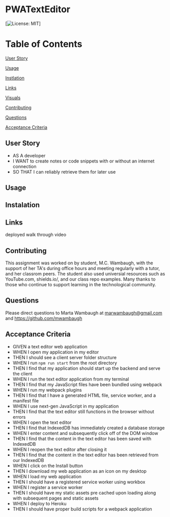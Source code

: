 # PWATextEditor 
[![License: MIT](https://img.shields.io/badge/license-MIT-blue.svg)]

# Table of Contents 

[User Story](#User-Story)

[Usage](#Usage)

[Instlation](#Instalation)

[Links](#Links)

[Visuals](#visuals)

[Contributing](#contributing)

[Questions](#questions)

[Acceptance Criteria](#acceptance-criteria)


## User Story 
* AS A developer
* I WANT to create notes or code snippets with or without an internet connection
* SO THAT I can reliably retrieve them for later use

## Usage 



## Instalation 

 
## Links
deployed 
walk through video   


## Contributing 
This assignment was worked on by student, M.C. Wambaugh, with the support of her TA's during office hours and meeting regularly with a tutor, and her classrom peers. The student also used universial resources such as  YouTube.com, shields.io/, and our class repo examples. Many thanks to those who continue to support learning in the technological community.

## Questions 
Please direct questions to Marta Wambaugh at marwambaugh@gmail.com and https://github.com/mwambaugh 

## Acceptance Criteria 
* GIVEN a text editor web application
* WHEN I open my application in my editor
* THEN I should see a client server folder structure
* WHEN I run `npm run start` from the root directory
* THEN I find that my application should start up the backend and serve the client
* WHEN I run the text editor application from my terminal
* THEN I find that my JavaScript files have been bundled using webpack
* WHEN I run my webpack plugins
* THEN I find that I have a generated HTML file, service worker, and a manifest file
* WHEN I use next-gen JavaScript in my application
* THEN I find that the text editor still functions in the browser without errors
* WHEN I open the text editor
* THEN I find that IndexedDB has immediately created a database storage
* WHEN I enter content and subsequently click off of the DOM window
* THEN I find that the content in the text editor has been saved with IndexedDB
* WHEN I reopen the text editor after closing it
* THEN I find that the content in the text editor has been retrieved from our IndexedDB
* WHEN I click on the Install button
* THEN I download my web application as an icon on my desktop
* WHEN I load my web application
* THEN I should have a registered service worker using workbox
* WHEN I register a service worker
* THEN I should have my static assets pre cached upon loading along with subsequent pages and static assets
* WHEN I deploy to Heroku
* THEN I should have proper build scripts for a webpack application
